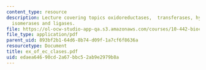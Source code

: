 ```yaml
---
content_type: resource
description: Lecture covering topics oxidoreductases,  transferases, hydrolases, nitrilase,  Lyases,
  isomerases and ligases.
file: https://ol-ocw-studio-app-qa.s3.amazonaws.com/courses/10-442-biochemical-engineering-spring-2005/edaea64690cd2a67bbc52ab9e2979b8a_ex_of_ec_clases.pdf
file_type: application/pdf
parent_uid: 893bf2b1-64d6-8b74-d09f-1a7cf6f8636a
resourcetype: Document
title: ex_of_ec_clases.pdf
uid: edaea646-90cd-2a67-bbc5-2ab9e2979b8a
---
```

